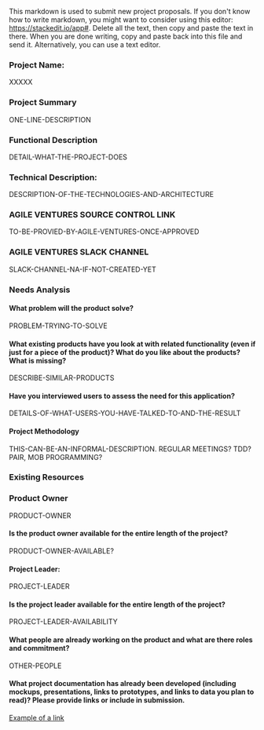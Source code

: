 This markdown is used to submit new project proposals.  If you don't know how to write markdown, you might want to consider using this editor: https://stackedit.io/app#.  Delete all the text, then copy and paste the text in there.  When you are done writing, copy and paste back into this file and send it.  Alternatively, you can use a text editor.

### Project Name: 
XXXXX
### Project Summary 
ONE-LINE-DESCRIPTION
### Functional Description 
DETAIL-WHAT-THE-PROJECT-DOES
### Technical Description: 
DESCRIPTION-OF-THE-TECHNOLOGIES-AND-ARCHITECTURE
### AGILE VENTURES SOURCE CONTROL LINK
TO-BE-PROVIED-BY-AGILE-VENTURES-ONCE-APPROVED
### AGILE VENTURES SLACK CHANNEL
SLACK-CHANNEL-NA-IF-NOT-CREATED-YET

### Needs Analysis
#### What problem will the product solve?
PROBLEM-TRYING-TO-SOLVE
#### What existing products have you look at with related functionality (even if just for a piece of the product)?  What do you like about the products?  What is missing?
DESCRIBE-SIMILAR-PRODUCTS
#### Have you interviewed users to assess the need for this application?
DETAILS-OF-WHAT-USERS-YOU-HAVE-TALKED-TO-AND-THE-RESULT
#### Project Methodology
THIS-CAN-BE-AN-INFORMAL-DESCRIPTION.  REGULAR MEETINGS?  TDD?  PAIR, MOB PROGRAMMING?  

### Existing Resources
### Product Owner
PRODUCT-OWNER
#### Is the product owner available for the entire length of the project?
PRODUCT-OWNER-AVAILABLE?
#### Project Leader:
PROJECT-LEADER
#### Is the project leader available for the entire length of the project?
PROJECT-LEADER-AVAILABILITY
#### What people are already working on the product and what are there roles and commitment?
OTHER-PEOPLE
#### What project documentation has  already been developed (including mockups, presentations, links to prototypes, and links to data you plan to read)?  Please provide links or include in submission.
[Example of a link](https://agileventures.org)




